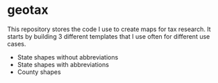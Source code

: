 # geotax
This repository stores the code I use to create maps for tax research. 
It starts by building 3 different templates that I use often for different use cases. 
- State shapes without abbreviations
- State shapes with abbreviations
- County shapes
